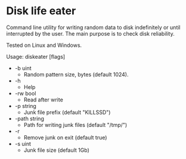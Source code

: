 Disk life eater
========
Command line utility for writing random data to disk indefinitely or until interrupted by the user.
The main purpose is to check disk reliability.

Tested on Linux and Windows.


Usage: diskeater [flags]  
- -b uint  
    - Random pattern size, bytes (default 1024).    
- -h  
    - Help  
- -rw bool
    - Read after write
- -p string  
    - Junk file prefix (default "KILLSSD")  
- -path string  
    - Path for writing junk files (default "/tmp/")  
- -r  
    - Remove junk on exit (default true)  
- -s uint  
    - Junk file size (default 1Gb)  